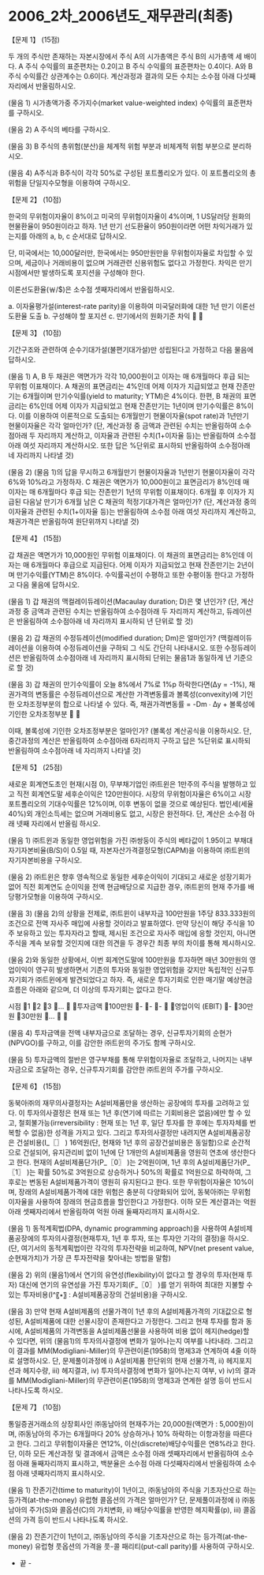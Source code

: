 # 2006_2차_2006년도_재무관리(최종)

【문제 1】 (15점)두 개의 주식만 존재하는 자본시장에서 주식 A의 시가총액은 주식 B의 시가총액 세 배이다. A 주식 수익률의 표준편차는 0.2이고 B 주식 수익률의 표준편차는 0.4이다. A와 B 주식 수익률간 상관계수는 0.6이다. 계산과정과 결과의 모든 수치는 소수점 아래 다섯째 자리에서 반올림하시오.(물음 1) 시가총액가중 주가지수(market value-weighted index) 수익률의 표준편차를 구하시오.(물음 2) A 주식의 베타를 구하시오.(물음 3) B 주식의 총위험(분산)을 체계적 위험 부분과 비체계적 위험 부분으로 분리하시오.(물음 4) A주식과 B주식이 각각 50%로 구성된 포트폴리오가 있다. 이 포트폴리오의 총위험을 단일지수모형을 이용하여 구하시오.【문제 2】 (10점)한국의 무위험이자율이 8%이고 미국의 무위험이자율이 4%이며, 1 US달러당 원화의 현물환율이 950원이라고 하자. 1년 만기 선도환율이 950원이라면 어떤 차익거래가 있는지를 아래의 a, b, c 순서대로 답하시오.단, 미국에서는 10,000달러만, 한국에서는 950만원만을 무위험이자율로 차입할 수 있으며, 세금이나 거래비용이 없으며 거래관련 신용위험도 없다고 가정한다. 차익은 만기 시점에서만 발생하도록 포지션을 구성해야 한다.이론선도환율(￦/$)은 소수점 셋째자리에서 반올림하시오. a. 이자율평가설(interest-rate parity)을 이용하여 미국달러화에 대한 1년 만기 이론선도환율 도출 b. 구성해야 할 포지션  c. 만기에서의 원화기준 차익【문제 3】 (10점)기간구조와 관련하여 순수기대가설(불편기대가설)만 성립된다고 가정하고 다음 물음에 답하시오.(물음 1) A, B 두 채권은 액면가가 각각 10,000원이고 이자는 매 6개월마다 후급 되는 무위험 이표채이다. A 채권의 표면금리는 4%인데 어제 이자가 지급되었고 현재 잔존만기는 6개월이며 만기수익률(yield to maturity; YTM)은 4%이다. 한편, B 채권의 표면금리는 6%인데 어제 이자가 지급되었고 현재 잔존만기는 1년이며 만기수익률은 8%이다. 이를 이용하여 이론적으로 도출되는 6개월만기 현물이자율(spot rate)과 1년만기 현물이자율은 각각 얼마인가? (단, 계산과정 중 금액과 관련된 수치는 반올림하여 소수점아래 두 자리까지 계산하고, 이자율과 관련된 수치(1+이자율 등)는 반올림하여 소수점 아래 여섯 자리까지 계산하시오. 또한 답은 %단위로 표시하되 반올림하여 소수점아래 네 자리까지 나타낼 것)(물음 2) (물음 1)의 답을 무시하고 6개월만기 현물이자율과 1년만기 현물이자율이 각각 6%와 10%라고 가정하자. C 채권은 액면가가 10,000원이고 표면금리가 8%인데 매 이자는 매 6개월마다 후급 되는 잔존만기 1년의 무위험 이표채이다. 6개월 후 이자가 지급된 다음날 만기가 6개월 남은 C 채권의 적정기대가격은 얼마인가? (단, 계산과정 중의 이자율과 관련된 수치(1+이자율 등)는 반올림하여 소수점 아래 여섯 자리까지 계산하고, 채권가격은 반올림하여 원단위까지 나타낼 것)【문제 4】 (15점)갑 채권은 액면가가 10,000원인 무위험 이표채이다. 이 채권의 표면금리는 8%인데 이자는 매 6개월마다 후급으로 지급된다. 어제 이자가 지급되었고 현재 잔존만기는 2년이며 만기수익률(YTM)은 8%이다. 수익률곡선이 수평하고 또한 수평이동 한다고 가정하고 다음 물음에 답하시오.(물음 1) 갑 채권의 맥컬레이듀레이션(Macaulay duration; D)은 몇 년인가? (단, 계산과정 중 금액과 관련된 수치는 반올림하여 소수점아래 두 자리까지 계산하고, 듀레이션은 반올림하여 소수점아래 네 자리까지 표시하되 년 단위로 할 것) (물음 2) 갑 채권의 수정듀레이션(modified duration; Dm)은 얼마인가? (맥컬레이듀레이션을 이용하여 수정듀레이션을 구하되 그 식도 간단히 나타내시오. 또한 수정듀레이션은 반올림하여 소수점아래 네 자리까지 표시하되 단위는 물음1과 동일하게 년 기준으로 할 것)(물음 3) 갑 채권의 만기수익률이 오늘 8%에서 7%로 1%p 하락한다면(∆y = -1%), 채권가격의 변동률은 수정듀레이션으로 계산한 가격변동률과 볼록성(convexity)에 기인한 오차조정부분의 합으로 나타낼 수 있다. 즉,채권가격변동률 = -Dm ∙ ∆y + 볼록성에 기인한 오차조정부분이때, 볼록성에 기인한 오차조정부분은 얼마인가? (볼록성 계산공식을 이용하시오. 단, 중간과정의 계산은 반올림하여 소수점아래 6자리까지 구하고 답은 %단위로 표시하되 반올림하여 소수점아래 네 자리까지 나타낼 것)【문제 5】 (25점)새로운 회계연도초인 현재(시점 0), 무부채기업인 ㈜트윈은 1만주의 주식을 발행하고 있고 직전 회계연도말 세후순이익은 120만원이다. 시장의 무위험이자율은 6%이고 시장포트폴리오의 기대수익률은 12%이며, 이후 변동이 없을 것으로 예상된다. 법인세(세율 40%)외 개인소득세는 없으며 거래비용도 없고, 시장은 완전하다. 단, 계산은 소수점 아래 넷째 자리에서 반올림 하시오. (물음 1) ㈜트윈과 동일한 영업위험을 가진 ㈜쌍둥이 주식의 베타값이 1.95이고 부채대자기자본비율(B/S)이 0.5일 때, 자본자산가격결정모형(CAPM)을 이용하여 ㈜트윈의 자기자본비용을 구하시오. (물음 2) ㈜트윈은 향후 영속적으로 동일한 세후순이익이 기대되고 새로운 성장기회가 없어 직전 회계연도 순이익을 전액 현금배당으로 지급한 경우, ㈜트윈의 현재 주가를 배당평가모형을 이용하여 구하시오. (물음 3) (물음 2)의 상황을 전제로, ㈜트윈이 내부자금 100만원을 1주당 833.333원의 조건으로 전액 자사주 매입에 사용할 것이라고 발표하였다. 만약 당신이 해당 주식을 10주 보유하고 있는 투자자라고 할때, 제시된 조건으로 자사주 매입에 응할 것인지, 아니면 주식을 계속 보유할 것인지에 대한 의견을 두 경우간 최종 부의 차이를 통해 제시하시오.(물음 2)와 동일한 상황에서, 이번 회계연도말에 100만원을 투자하면 매년 30만원의 영업이익이 영구히 발생하면서 기존의 투자와 동일한 영업위험을 갖지만 독립적인 신규투자기회가 ㈜트윈에게 발견되었다고 하자. 즉, 새로운 투자기회로 인한 매기말 예상현금흐름은 아래와 같으며, 더 이상의 투자기회는 없다고 한다.시점123…투자금액100만원---영업이익(EBIT)-30만원30만원…(물음 4) 투자금액을 전액 내부자금으로 조달하는 경우, 신규투자기회의 순현가(NPVGO)를 구하고, 이를 감안한 ㈜트윈의 주가도 함께 구하시오.(물음 5) 투자금액의 절반은 영구부채를 통해 무위험이자율로 조달하고, 나머지는 내부자금으로 조달하는 경우, 신규투자기회를 감안한 ㈜트윈의 주가를 구하시오. 【문제 6】 (15점)동북아㈜의 재무의사결정자는 A설비제품만을 생산하는 공장에의 투자를 고려하고 있다. 이 투자의사결정은 현재 또는 1년 후(연기에 따르는 기회비용은 없음)에만 할 수 있고, 철회불가능(irreversibility : 현재 또는 1년 후, 일단 투자를 한 후에는 투자자체를 번복할 수 없음)한 성격을 가지고 있다. 그리고 투자의사결정만 내려지면 A설비제품공장은 건설비용(I_〖〗 ) 16억원(단, 현재와 1년 후의 공장건설비용은 동일함)으로 순간적으로 건설되어, 유지관리비 없이 1년에 단 1개만의 A설비제품을 영원히 연초에 생산한다고 한다. 현재의 A설비제품단가(P_〖0〗 )는 2억원이며, 1년 후의 A설비제품단가(P_〖1〗 )는 확률 50%로 3억원으로 상승하거나 50%의 확률로 1억원으로 하락하여, 그 후로는 변동된 A설비제품가격이 영원히 유지된다고 한다. 또한 무위험이자율은 10%이며, 장래의 A설비제품가격에 대한 위험은 충분히 다양화되어 있어, 동북아㈜는 무위험이자율을 사용하여 장래의 현금흐름을 할인한다고 가정한다. 이하 모든 계산결과는 억원 아래 셋째자리에서 반올림하여 억원 아래 둘째자리까지 표시하시오.(물음 1) 동적계획법(DPA, dynamic programming approach)을 사용하여 A설비제품공장에의 투자의사결정(현재투자, 1년 후 투자, 또는 투자안 기각의 결정)을 하시오. (단, 여기서의 동적계획법이란 각각의 투자전략을 비교하여, NPV(net present value, 순현재가치)가 가장 큰 투자전략을 찾아내는 방법을 말함)(물음 2) 위의 (물음1)에서 연기의 유연성(flexibility)이 없다고 할 경우의 투자(현재 투자) 대신에 연기의 유연성을 가진 투자기회(F_〖0〗 )를 얻기 위하여 최대한 지불할 수 있는 투자비용(I^〖∗〗  : A설비제품공장의 건설비용)을 구하시오.(물음 3) 만약 현재 A설비제품의 선물가격이 1년 후의 A설비제품가격의 기대값으로 형성된, A설비제품에 대한 선물시장이 존재한다고 가정한다. 그리고 현재 투자를 함과 동시에, A설비제품의 가격변동을 A설비제품선물을 사용하여 비용 없이 헤지(hedge)할 수 있다면, 위의 (물음1)의 투자의사결정에 변화가 일어나는지 여부를 나타내라. 그리고 이 결과를 MM(Modigliani-Miller)의 무관련이론(1958)의 명제3과 연계하여 4줄 이하로 설명하시오. 단, 문제풀이과정에 ⅰ) A설비제품 한단위의 현재 선물가격, ⅱ) 헤지포지션과 헤지수량, ⅲ) 헤지결과, ⅳ) 투자의사결정에 변화가 일어나는지 여부, ⅴ) ⅳ)의 결과를 MM(Modigliani-Miller)의 무관련이론(1958)의 명제3과 연계한 설명 등이 반드시 나타나도록 하시오.【문제 7】 (10점)통일증권거래소의 상장회사인 ㈜동남아의 현재주가는 20,000원(액면가 : 5,000원)이며, ㈜동남아의 주가는 6개월마다 20% 상승하거나 10% 하락하는 이항과정을 따른다고 한다. 그리고 무위험이자율은 연12%, 이산(discrete)배당수익률은 연8%라고 한다. 단, 이하 모든 계산과정 및 결과에서 금액은 소수점 아래 셋째자리에서 반올림하여 소수점 아래 둘째자리까지 표시하고, 백분율은 소수점 아래 다섯째자리에서 반올림하여 소수점 아래 넷째자리까지 표시하시오.(물음 1) 잔존기간(time to maturity)이 1년이고, ㈜동남아의 주식을 기초자산으로 하는 등가격(at-the-money) 유럽형 콜옵션의 가격은 얼마인가? 단, 문제풀이과정에 ⅰ) ㈜동남아의 주가(S)와 콜옵션(C)의 가치변화, ⅱ) 배당수익률을 반영한 헤지확률(p), ⅲ) 콜옵션의 가격 등이 반드시 나타나도록 하시오.(물음 2) 잔존기간이 1년이고, ㈜동남아의 주식을 기초자산으로 하는 등가격(at-the-money) 유럽형 풋옵션의 가격을 풋-콜 패리티(put-call parity)를 사용하여 구하시오.- 끝 -